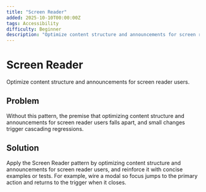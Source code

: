 ```yaml
---
title: "Screen Reader"
added: 2025-10-10T00:00:00Z
tags: Accessibility
difficulty: Beginner
description: "Optimize content structure and announcements for screen reader users."
---
```

# Screen Reader

Optimize content structure and announcements for screen reader users.

## Problem

Without this pattern, the premise that optimizing content structure and announcements for screen reader users falls apart, and small changes trigger cascading regressions.

## Solution

Apply the Screen Reader pattern by optimizing content structure and announcements for screen reader users, and reinforce it with concise examples or tests. For example, wire a modal so focus jumps to the primary action and returns to the trigger when it closes.
